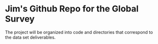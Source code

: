 # Jim's Github Repo for the Global Survey
The project will be organized into code and directories that correspond to the data set deliverables. 


